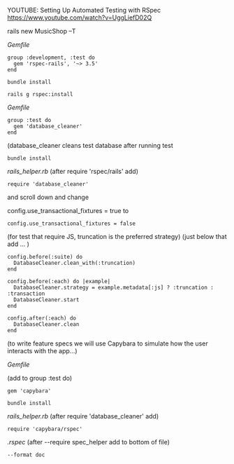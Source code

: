 YOUTUBE: Setting Up Automated Testing with RSpec
https://www.youtube.com/watch?v=UggLiefD02Q

rails new MusicShop –T

*Gemfile*
```
group :development, :test do
  gem 'rspec-rails', '~> 3.5'
end
```
```
bundle install
```
```
rails g rspec:install
```

*Gemfile*
```
group :test do
  gem 'database_cleaner'
end
```

(database_cleaner cleans test database after running test
```
bundle install
```

*rails_helper.rb*
(after require 'rspec/rails' add)
```
require 'database_cleaner'
```
and scroll down and change

config.use_transactional_fixtures = true
to
```
config.use_transactional_fixtures = false
```

(for test that require JS, truncation is the preferred strategy)
(just below that add … )
```
config.before(:suite) do
  DatabaseCleaner.clean_with(:truncation)
end

config.before(:each) do |example|
  DatabaseCleaner.strategy = example.metadata[:js] ? :truncation : :transaction
  DatabaseCleaner.start
end

config.after(:each) do
  DatabaseCleaner.clean
end
```

(to write feature specs we will use Capybara to simulate how the user interacts with the app...)

*Gemfile*

(add to group :test do)
```
gem 'capybara'
```
```
bundle install
```
*rails_helper.rb*
(after require 'database_cleaner' add)
```
require 'capybara/rspec'
```
*.rspec*
(after --require spec_helper add to bottom of file)
```
--format doc
```
